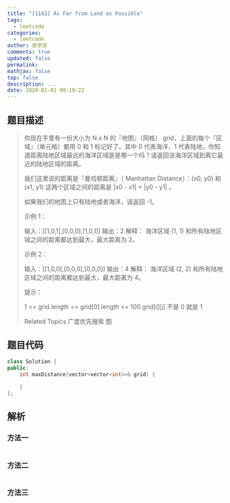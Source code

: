 ```yaml
---
title: "[1162] As Far from Land as Possible"
tags:
  - leetcode
categories:
  - leetcode
author: 张学志
comments: true
updated: false
permalink:
mathjax: false
top: false
description: ...
date: 2020-01-01 00:19:22
---
```


## 题目描述

> 你现在手里有一份大小为 N x N 的『地图』（网格） grid，上面的每个『区域』（单元格）都用 0 和 1 标记好了。其中 0 代表海洋，1 代表陆地，你知道距离陆地区域最远的海洋区域是是哪一个吗？请返回该海洋区域到离它最近的陆地区域的距离。 
> 
> 我们这里说的距离是『曼哈顿距离』（ Manhattan Distance）：(x0, y0) 和 (x1, y1) 这两个区域之间的距离是 |x0 - x1| + |y0 - y1| 。 
> 
> 如果我们的地图上只有陆地或者海洋，请返回 -1。 
> 
> 
> 
> 示例 1： 
> 
> 
> 
> 输入：[[1,0,1],[0,0,0],[1,0,1]]
> 输出：2
> 解释： 
> 海洋区域 (1, 1) 和所有陆地区域之间的距离都达到最大，最大距离为 2。
> 
> 
> 示例 2： 
> 
> 
> 
> 输入：[[1,0,0],[0,0,0],[0,0,0]]
> 输出：4
> 解释： 
> 海洋区域 (2, 2) 和所有陆地区域之间的距离都达到最大，最大距离为 4。
> 
> 
> 
> 
> 提示： 
> 
> 
> 1 <= grid.length == grid[0].length <= 100 
> grid[i][j] 不是 0 就是 1 
> 
> Related Topics 广度优先搜索 图

## 题目代码

```cpp
class Solution {
public:
    int maxDistance(vector<vector<int>>& grid) {
        
    }
};
```

## 解析

### 方法一

```cpp

```

### 方法二

```cpp

```

### 方法三

```cpp

```

